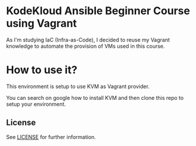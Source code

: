 # KodeKloud Ansible Beginner Course using Vagrant

As I'm studying IaC (Infra-as-Code), I decided to reuse my Vagrant knowledge to automate the provision of VMs used in this course.

# How to use it?

This environment is setup to use KVM as Vagrant provider.

You can search on google how to install KVM and then clone this repo to setup your environment.

## License
See [LICENSE](LICENSE) for further information.
